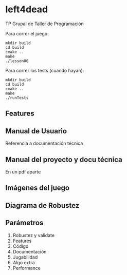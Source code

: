 # left4dead
TP Grupal de Taller de Programación

Para correr el juego:
```
mkdir build
cd build
cmake ..
make
./lesson00
```

Para correr los tests (cuando hayan):
```
mkdir build
cd build
cmake ..
make
./runTests
```
## Features

## Manual de Usuario
Referencia a documentación técnica

## Manual del proyecto y docu técnica
En un pdf aparte

## Imágenes del juego

## Diagrama de Robustez

## Parámetros
1) Robustez y validate
2) Features
3) Código
4) Documentación
5) Jugabilidad
6) Algo extra
7) Performance
